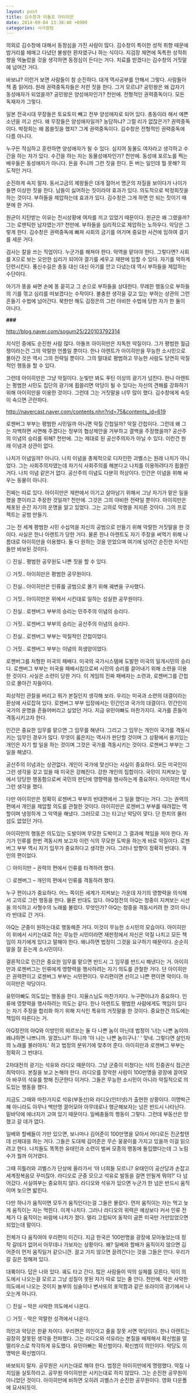 ```yaml
---
layout: post
title: 김수창과 아돌프 아이히만
date: 2014-09-04 13:38:48 +0900
categories: 시사칼럼
---
```

의외로 김수창에 대해서 동정심을 가진 사람이 많다. 김수창이 특이한 성적 취향 때문에 밤거리를 헤매고 다녔던 불쌍한 환자였구나 하는 식이다. 지검장 체면에 독특한 성적취향을 억눌렀을 것을 생각하면 동정심이 든다는 거다. 치료를 받겠다는 김수창의 거짓말에 넘어간 거다.

  


바보냐? 이런거 보면 사람들이 참 순진하다. 대개 역사공부를 안해서 그렇다. 사람들아 책 좀 읽어라. 원래 권력중독자들은 저런 짓을 한다. 그거 모르냐? 공민왕은 왜 갑자기 동성애자가 되었을까? 공민왕은 양성애자인가? 천만에. 전형적인 권력중독이다. 모든 독재자가 그렇다.

  


일본 전국시대 무장들은 토요토미 빼고 전부 양성애자로 되어 있다. 총동이라 해서 예쁜 소년을 끼고 산다. 왜 무장들은 양성애자일까? 농담하냐? 그럴 리가 없잖은가? 권력중독이다. 박정희는 왜 몹쓸짓을 했지? 그게 권력중독이다. 김수창은 전형적인 권력중독에 다름 아니다. 

  


누구든 작심하고 훈련하면 양성애자가 될 수 있다. 심지어 동물도 여자라고 생각하고 수간을 하는 자가 있다. 수간을 하는 자는 동물성애자인가? 천만에. 동성애 포르노를 찍는 배우들은 동성애자가 아니다. 돈을 주니까 그런 짓을 한다. 돈 버는 일인데 뭘 못해? 의도적인 거다.

  


순진하게 속지 말자. 동서고금의 제왕들은 대개 젊어서 명군의 자질을 보이다가 나이가 들면 이상한 짓을 한다. 남들이 싫어하는 짓이라야 효과가 있다. 의도적으로 박정희짓을 하는 것이다. 부하들을 제압하는데 효과가 있다. 김수창은 그게 하면 안 되는 짓이기 때문에 한 거다. 

  


원균이 지탄받는 이유는 전시상황에 여자를 끼고 있었기 때문이다. 원균은 왜 그랬을까? 그는 로맨틱한 남자였는가? 천만에. 부하들을 심리적으로 제압하는 노하우다. 악당은 그렇게 한다. 김수창은 권력중독에 빠져 사회의 금기를 어기며 중요한 사건에 임하여 결기를 세운 거다. 

  


검사는 칼을 쓰는 직업이다. 누군가를 해쳐야 한다. 악역을 맡아야 한다. 그렇다면? 사회를 X으로 보는 오만한 심리가 되어야 결기를 세우고 재판에 임할 수 있다. 자기를 악하게 단련시킨다. 풍신수길은 총동 대신 대신 아기를 안고 다녔는데 역시 부하들을 제압하는 수단이다. 

  


아기가 똥을 싸면 손에 똥 묻히고 그 손으로 부하들을 상대한다. 무례한 행동으로 부하들의 기를 꺾고 심리를 떠보겠다는 수작이다. 불충한 생각을 갖고 있는 부하는 상관의 그런 흔들기 수법에 넘어간다. 북한만 해도 김정은의 그런 야비한 수법에 당한 자가 한 둘이 아니다. 

  


**###**

  


http://blog.naver.com/sogum25/220103792314

  


지식인 중에도 순진한 사람 많다. 아돌프 아이히만은 지독한 악질이다. 그가 평범한 월급쟁이라는건 그의 악랄한 언플일 뿐이다. 한나 아렌트가 아이히만을 무능한 소시민으로 몰아간 것은 역시 그의 전략일 뿐이다. 그의 말대로 평범하고 무능한 사람도 당연히 악질적인 행동을 할 수 있다. 

  


그런데 아이히만은 그냥 악질이다. 눈빛만 봐도 푸틴 이상의 광기가 넘친다. 한나 아렌트는 평범한 시민도 집단의 광기에 휩쓸리면 악당이 될 수 있다는 자신의 견해를 강화하기 위해 아이히만을 이용한 것이다. 그런데 그는 거짓말을 너무 많이 했다. 김수창에게 속듯이 속으면 곤란하다. 

  


http://navercast.naver.com/contents.nhn?rid=75&contents_id=619 

  


로젠버그 부부는 평범한 시민일까 아니면 악질 간첩일까? 악질 간첩이다. 그런데 왜 그는 자백하면 사면해 주겠다는 정부의 협상제안을 거부하고 결백을 주장했을까? 공산주의 이념의 승리를 위해? 천만에. 그는 제대로 된 공산주의자가 아닐 수 있다. 이런건 원래 이념과 상관이 없다. 

  


나치가 이념일까? 아니다. 나치 이념을 총체적으로 디자인한 괴벨스는 원래 나치가 아니었다. 그는 사회주의자였는데 자기식 사회주의를 해본다고 나치를 이용하려다가 휩쓸린 거다. 나치 이념 같은거 없다. 공산주의 이념도 다분히 허상이다. 인간은 이념을 위해 싸우는 동물이 아니다. 

  


진짜는 따로 있다. 아이히만은 재판에서 이기고 살아남기 위해서 그냥 자기가 맡은 일을 했을 뿐이라고 주장한 것일까? 천만에. 그것은 그의 야비한 전략일 뿐이다. 아이히만은 체포된 순간 자기의 운명을 알고 있었다. 그는 고의로 악행을 저지른 것이다. 그의 프로젝트는 공범 만들기.

  


그는 전 세계 평범한 시민 수십억을 자신의 공범으로 만들기 위해 악랄한 거짓말을 한 것이다. 사실은 한나 아렌트가 당한 거다. 물론 한나 아렌트도 자기 주장을 써먹기 위해 나름대로 아이히만을 이용했다. 둘 다 원하는 것을 얻었으며 여기에 넘어간 순진한 지식인들만 바보된 것이다.

  


◎ 진실.. 평범한 공무원도 나쁜 짓을 할 수 있다.   
      
◎ 거짓.. 아이히만은 평범한 공무원이다. 

  


◎ 진실.. 아이히만은 인류를 공범으로 몰기 위해 궤변을 구사했다.   
      
◎ 거짓.. 아이히만은 위에서 시킨대로 일하는 성실한 공무원이다. 

  


◎ 진실.. 로젠버그 부부의 승리는 민주주의 이념의 승리다.   
      
◎ 거짓.. 로젠버그 부부의 승리는 공산주의 이념의 승리다. 

  


◎ 진실.. 로젠버그 부부는 악질적인 간첩이었다.   
      
◎ 거짓.. 로젠버그 부부는 이념의 희생양이었다. 

  


로젠버그를 처형한 미국의 패배다. 미국의 국가시스템에 도발한 미국의 일개시민의 승리다. 로젠버그 부부는 미국을 패배시킴으로써 시민의 승리를 끌어내기 위해 소련을 이용한 것이다. 사실은 소련이 당한 거다. 이 게임의 진짜 패배자는 소련과, 로젠버그를 간첩으로 몰아간 자들이다. 

  


피상적인 관찰을 버리고 뭐가 본질인지 생각해 보라. 우리는 미국과 소련의 대결이라는 환상에 사로잡혀 있다. 로젠버그 부부 입장에서는 민간인과 국가의 대결이다. 민간인이 국가의 운명을 흔들어버리고 싶었던 거다. 지금 유민아빠도 마찬가지다. 국가를 흔들어 격동시키고자 한다. 

  


인간은 중요한 임무를 맡으면 그 임무를 해낸다. 그리고 그 임무는 개인이 국가를 격동시키는 임무인 경우가 많다. 무엇이 옳은지는 역사가 판단할 것이며 그 상황에서 용기있는 개인은 자기 할 일을 하는 것이며 그것은 국가를 격동시키는 것이다. 로젠버그 부부는 그 일을 해냈다. 

  


공산주의 이념과는 상관없다. 개인이 국가에 맞선다는 사실이 중요하다. 모든 미국인이 그런 생각을 갖고 있을 때 미국은 강해진다. 강한 개인의 집합이다. 국민이 지켜보는 앞에서 당당한 행동함으로써 국민의 판단에 영향력을 행사하는게 중요하다. 아이히만 역시 그런 생각을 했다.

  


다만 아이히만은 정확히 로젠버그 부부의 반대편에서 그 일을 했다는 거다. 그는 권력의 편에서 개인을 제압할 의도를 관철한 것이다. 아이히만은 로젠버그 부부를 때려잡는 역할이며 냉정하게 그 악역을 해냈다. 그러므로 그는 타고난 악당이 맞다. 단 한치의 물러섬도 없었던 거다. 

  


아이히만의 행동은 의도있는 도발이며 무모한 도박이고 그 결과에 책임을 져야 한다. 자기가 인류를 한번 격동시켜 보고자 이런 식의 무모한 도박을 하는게 바로 악질이다. 로젠버그 부부 역시 자기 임무가 중요하다고 생각한 거다. 그러나 방향이 정확히 반대다. 개인의 편이었다.

  


◎ 아이히만 – 권력의 편에서 인류를 타격하려 했다.   
      
◎ 로젠버그 – 개인의 편에서 인류를 격동하려 했다. 

  


누구 편이냐가 중요하다. 어느 쪽이든 세계가 지켜보는 가운데 자기의 영향력을 의식해서 고의로 그런 행동을 한다. 물론 반대도 있다. 아Q정전의 아Q는 청중이 지켜보는 시선을 의식하고 사형수의 노래를 불렀다. 무엇인가? 아Q는 청중을 격동시키려 한 것이 아니라 반대로 간 거다. 

  


아Q는 군중이 원하는대로 행동해준 거다. 이것이 무능한 소시민의 모습이다. 아이히만이 위에서 시키는대로 하는 무능한 시민이라면 재판정에서 자신은 악질 나치고 모든 책임이 자기에게 있다고 말해야 한다. 왜냐하면 법정이 그것을 요구하기 때문이다. 순순히 말을 잘 듣는게 소시민이다. 

  


결론적으로 인간은 중요한 임무를 맡으면 반드시 그 임무를 반드시 해낸다는 거. 아이히만과 로젠버그는 인류에게 영향력을 행사하려는 자기 의도를 관철한 거다. 단 아이히만은 권력편이고 로젠버그 부부는 시민편이다. 우리편이면 선이고 나쁜 편이면 악이다. 아이히만은 악당이다.

  


유민아빠도 의도있는 행동을 한다. 지율스님도 마찬가지다. 누구편이냐가 중요하다. 인류에 영향력을 행사하려는 의도는 같다. 한나 아렌트도 평범한 사람에게도 책임이 있다는 자기 주장을 합리화 하기 위해 지식인 특유의 거짓말을 한 것이다. 중요한건 의도에는 책임이 따른다는 거.

  


아Q정전의 아Q와 이방인의 뫼르쏘는 둘 다 나쁜 놈이 아닌데 법정이 '너는 나쁜 놈이야. 왜냐하면 나쁘니까. 알겠느냐?' 하니까 '아 나는 나쁜 놈이구나.' ' 맞네. 그렇다면 살인자의 노래를 불러야지.' 하고 법정의 분위기에 맞추어 준다. 아이히만과 로젠버그 부부는 정확히 그 반대다. 

  


2차대전의 광기는 석유와 라디오 때문이다. 그냥 군중이 미쳤다는 식의 진중권식 접근은 최악이다. 본질을 보고 논해야 한다. 라디오를 장악한 사람이 100만명을 광장에 끌어모아 바쿠의 석유를 향해 진군한다 이거다. 그들은 무능한 소시민이 아니라 악질적으로 의도있는 행동을 했다. 

  


지금도 그때와 마찬가지로 석유(부동산)와 라디오(인터넷)가 출현한 상황이다. 이명박근혜 아니라도 아무나 백만명 끌어모아 아무데로나 행군해보자는 넘은 반드시 나타난다. 밑바닥에 에너지가 고여 있기 때문이다. 일베충들의 행동이 그렇다. 그런데 부동산은 망했고 갈 데가 없다.

  


일베와 할배들이 가만 있으면, 보나마나 김어준이 100만명을 모아서 어디로든 진군할텐데 선제대응 하는 거다. 그들은 도대체 김어준은 무슨 꿍꿍이를 가지고 있을까 이걸 읽으려고 한다. 나치들도 똑똑한 유태인과 소련이 벌써 모종의 행동에 돌입했다는데 그 노림수가 뭘까 이거였다. 

  


그때 히틀러와 괴벨스가 단상에 올라가서 ‘야 너희들 모르니? 유태인이 공산당과 손잡고 세계정복음모 꾸미잖아. 라디오로 군중 모으고 석유로 발동을 걸면 안될게 뭐야?’ 다 넘어갔다. 사실여부는 중요하지 않다. 라디오와 석유가 있으면 누군가 한 넘은 반드시 움직이며 늦으면 밟힌다. 

  


다만 하나가 움직이면 모두가 움직인다는걸 그들은 몰랐다. 먼저 움직이는 자는 먹고 늦게 움직이는 자는 먹힌다. 이게 나치다. 그러나 라디오의 위력은 예상보다 커서 인류 전체가 다 움직이는 바람에 나치가 졌다. 멀리 고립되어 동작이 굼뜬 미국만 가만있었으면 되었는데 말이다. 

  


전체가 다 움직여야 우리편이 이긴다. 지금 한국은 100만명을 광장에 모아놓았는데 정작 갈데가 없어서 아무데나 가보자는 상황이다. 왜? 일베와 할배가 움직이지 않으면 김어준이 먼저 움직일거 같으니깐. 끌고 가지 않으면 끌려간다는 것을 그들은 안다. 우리가 갈 길은 정해져 있다. 

  


대륙이다. 답은 나와 있다. 궤도 타고 간다. 많은 사람들이 악의 실체를 모른다. 악이 의도에서 나오는걸 모르고 그냥 성질이 못된 자가 따로 있는 줄 안다. 천만에. 악은 사악한 의도에서 나오는 것이지 놀부의 심술이나 변사또의 포악함과 같은 또라이의 광기에서 나오는게 아니다. 

  


◎ 진실 – 악은 사악한 의도에서 나온다.   
      
◎ 거짓 - 악은 악랄한 성격에서 나온다.

  


의인과 악당은 한끝 차이다. 우리편은 의인이고 줄을 잘못 서면 악당이다. 한나 아렌트는 굉장히 잘못된 생각을 전파했다. 그는 라디오와 석유라는 본질을 배제해서 확신범을 얼떨리우스로 착각하게 유도했다. 유민아빠는 확신범이다. 확신범이 의인이다. 악당도 이명박은 확신범이다. 

  


바보되지 말자. 공무원은 시키는대로 해야 한다. 법정은 아이히만에게 명령했다. 악질 나치임을 실토하라고. 공무원 아이히만은 시키는대로 하지 않았다. 그는 순진한 공무원이 아니었던 것이다. 아이히만에 비하면 오히려 괴벨스가 순진한 공무원이다. 영화 다운폴에 묘사되듯이.